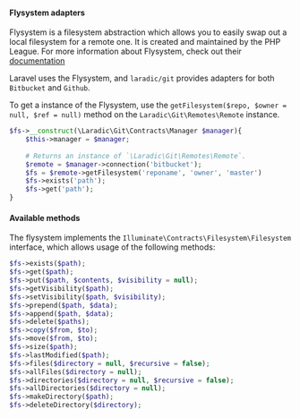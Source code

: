 <!---
title: Flysystem
-->

#### Flysystem adapters
Flysystem is a filesystem abstraction which allows you to easily swap out a local filesystem for a remote one.
It is created and maintained by the PHP League. For more information about Flysystem, check out their [documentation](http://flysystem.thephpleague.com) 

Laravel uses the Flysystem, and `laradic/git` provides adapters for both `Bitbucket` and `Github`.

To get a instance of the Flysystem, use the `getFilesystem($repo, $owner = null, $ref = null)` method on the `Laradic\Git\Remotes\Remote` instance.


```php
$fs->__construct(\Laradic\Git\Contracts\Manager $manager){
    $this->manager = $manager;
    
    # Returns an instance of `\Laradic\Git\Remotes\Remote`.
    $remote = $manager->connection('bitbucket'); 
    $fs = $remote->getFilesystem('reponame', 'owner', 'master')
    $fs->exists('path');
    $fs->get('path');
}
```

#### Available methods
The flysystem implements the `Illuminate\Contracts\Filesystem\Filesystem` interface, which allows usage of the following methods:

```php
$fs->exists($path);
$fs->get($path);
$fs->put($path, $contents, $visibility = null);
$fs->getVisibility($path);
$fs->setVisibility($path, $visibility);
$fs->prepend($path, $data);
$fs->append($path, $data);
$fs->delete($paths);
$fs->copy($from, $to);
$fs->move($from, $to);
$fs->size($path);
$fs->lastModified($path);
$fs->files($directory = null, $recursive = false);
$fs->allFiles($directory = null);
$fs->directories($directory = null, $recursive = false);
$fs->allDirectories($directory = null);
$fs->makeDirectory($path);
$fs->deleteDirectory($directory);
```
